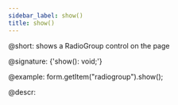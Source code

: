 ```yaml
---
sidebar_label: show()
title: show()
---          
```


@short: shows a RadioGroup control on the page

@signature: {'show(): void;'}

@example:
form.getItem("radiogroup").show();

@descr:
